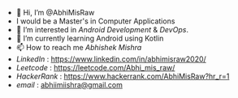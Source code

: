 - 👋 Hi, I’m @AbhiMisRaw
-  I would be a Master's in Computer Applications
- 👀 I’m interested in _Android Development_ & _DevOps_.
- 🌱 I’m currently learning Android using Kotlin
- 📫 How to reach me _Abhishek Mishra_ 
- _LinkedIn_ : https://www.linkedin.com/in/abhimisraw2020/
- _Leetcode_ : https://leetcode.com/Abhi_mis_raw/
- _HackerRank_ : https://www.hackerrank.com/AbhiMisRaw?hr_r=1
- _email_ : abhiimiishra@gmail.com
<!---
AbhiMisRaw/AbhiMisRaw is a ✨ special ✨ repository because its `README.md` (this file) appears on your GitHub profile.
You can click the Preview link to take a look at your changes.
--->
